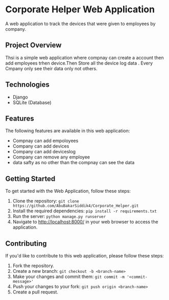 # Corporate Helper Web Application

A web application to track the devices that were given to employees by company.

## Project Overview

Thsi is a simple web application where compnay can create a account then add employees trhen device.Then Store all the device log data . Every Cmpany only see their data only not others.

## Technologies

- Django
- SQLite (Database)

## Features

The following features are available in this web application:

- Compnay can add empoloyees
- Company can add devices
- Company can add deviceslog
- Company can remove any employee
- data safty as no other than the compnay can see the data

## Getting Started

To get started with the Web Application, follow these steps:

1. Clone the repository: `git clone https://github.com/AbuBakarSiddik4/Corporate_Helper.git`
2. Install the required dependencies: `pip install -r requirements.txt`
3. Run the server: `python manage.py runserver`
4. Navigate to <http://localhost:8000/> in your web browser to access the application.

## Contributing

If you'd like to contribute to this web application, please follow these steps:

1. Fork the repository.
2. Create a new branch: `git checkout -b <branch-name>`
3. Make your changes and commit them: `git commit -m '<commit-message>'`
4. Push your changes to your fork: `git push origin <branch-name>`
5. Create a pull request.
